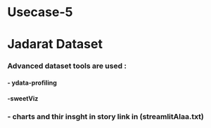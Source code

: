 # Usecase-5

# Jadarat Dataset

### Advanced dataset tools are used :
#### - ydata-profiling
#### -sweetViz

### - charts and thir insght in story link in (streamlitAlaa.txt)
